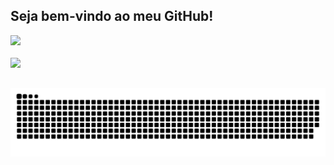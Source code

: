  ## Seja bem-vindo ao meu GitHub!

<div>
  <a href="https://github.com/JeanProgGit">
  <img height="180em" src="https://github-readme-stats.vercel.app/api?username=JeanProgGit&show_icons=true&theme=vision-friendly-dark&include_all_commits=true&count_private=true"/>
  
</div>
<div style="display: inline_block"><br>
 
  
</div>
   
 </a>
  <a href="https://www.linkedin.com/in/jean-alves-61460310a/" target="_blank"><img src="https://img.shields.io/badge/-LinkedIn-%230077B5?style=for-the-badge&logo=linkedin&logoColor=white" target="_blank"></a>
 
 ##

  ![Snake animation](https://github.com/JeanProgGit/JeanProgGit/blob/output/github-contribution-grid-snake.svg)
 
</div>
